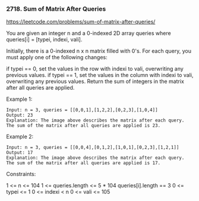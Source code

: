 ### 2718. Sum of Matrix After Queries

https://leetcode.com/problems/sum-of-matrix-after-queries/

You are given an integer n and a 0-indexed 2D array queries where queries[i] = [typei, indexi, vali].

Initially, there is a 0-indexed n x n matrix filled with 0's. For each query, you must apply one of the following changes:

if typei == 0, set the values in the row with indexi to vali, overwriting any previous values.
if typei == 1, set the values in the column with indexi to vali, overwriting any previous values.
Return the sum of integers in the matrix after all queries are applied.

Example 1:

```
Input: n = 3, queries = [[0,0,1],[1,2,2],[0,2,3],[1,0,4]]
Output: 23
Explanation: The image above describes the matrix after each query. The sum of the matrix after all queries are applied is 23.
```

Example 2:

```
Input: n = 3, queries = [[0,0,4],[0,1,2],[1,0,1],[0,2,3],[1,2,1]]
Output: 17
Explanation: The image above describes the matrix after each query. The sum of the matrix after all queries are applied is 17.
```

Constraints:

1 <= n <= 104
1 <= queries.length <= 5 * 104
queries[i].length == 3
0 <= typei <= 1
0 <= indexi < n
0 <= vali <= 105
